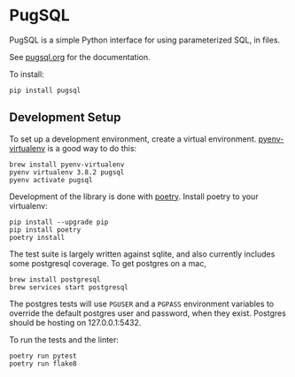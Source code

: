 # PugSQL


PugSQL is a simple Python interface for using parameterized SQL, in files.

See [pugsql.org](https://pugsql.org) for the documentation.

To install:

    pip install pugsql

## Development Setup

To set up a development environment, create a virtual environment. [pyenv-virtualenv](https://github.com/pyenv/pyenv-virtualenv)
is a good way to do this:

    brew install pyenv-virtualenv
    pyenv virtualenv 3.8.2 pugsql
    pyenv activate pugsql

Development of the library is done with [poetry](https://python-poetry.org/). Install poetry
to your virtualenv:

    pip install --upgrade pip
    pip install poetry
    poetry install

The test suite is largely written against sqlite, and also currently includes some postgresql coverage.
To get postgres on a mac,

    brew install postgresql
    brew services start postgresql

The postgres tests will use `PGUSER` and a `PGPASS` environment variables to override the default postgres user and
password, when they exist. Postgres should be hosting on 127.0.0.1:5432.

To run the tests and the linter:

    poetry run pytest
    poetry run flake8
